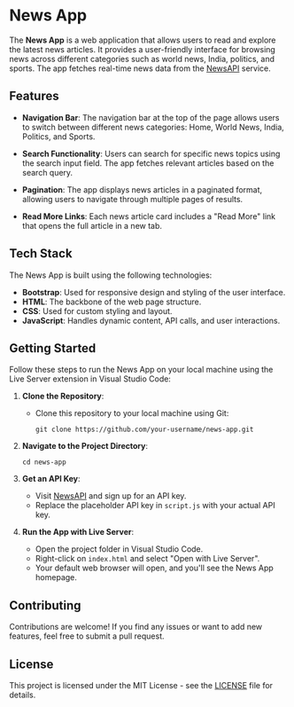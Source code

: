 # News App

The **News App** is a web application that allows users to read and explore the latest news articles. It provides a user-friendly interface for browsing news across different categories such as world news, India, politics, and sports. The app fetches real-time news data from the [NewsAPI](https://newsapi.org/) service.

## Features

- **Navigation Bar**: The navigation bar at the top of the page allows users to switch between different news categories: Home, World News, India, Politics, and Sports.

- **Search Functionality**: Users can search for specific news topics using the search input field. The app fetches relevant articles based on the search query.

- **Pagination**: The app displays news articles in a paginated format, allowing users to navigate through multiple pages of results.

- **Read More Links**: Each news article card includes a "Read More" link that opens the full article in a new tab.

## Tech Stack

The News App is built using the following technologies:

- **Bootstrap**: Used for responsive design and styling of the user interface.
- **HTML**: The backbone of the web page structure.
- **CSS**: Used for custom styling and layout.
- **JavaScript**: Handles dynamic content, API calls, and user interactions.

## Getting Started

Follow these steps to run the News App on your local machine using the Live Server extension in Visual Studio Code:

1. **Clone the Repository**:
   - Clone this repository to your local machine using Git:
     ```
     git clone https://github.com/your-username/news-app.git
     ```

2. **Navigate to the Project Directory**:
   ```
   cd news-app
   ```

3. **Get an API Key**:
   - Visit [NewsAPI](https://newsapi.org/) and sign up for an API key.
   - Replace the placeholder API key in `script.js` with your actual API key.

4. **Run the App with Live Server**:
   - Open the project folder in Visual Studio Code.
   - Right-click on `index.html` and select "Open with Live Server".
   - Your default web browser will open, and you'll see the News App homepage.

## Contributing

Contributions are welcome! If you find any issues or want to add new features, feel free to submit a pull request.

## License

This project is licensed under the MIT License - see the [LICENSE](LICENSE) file for details.
